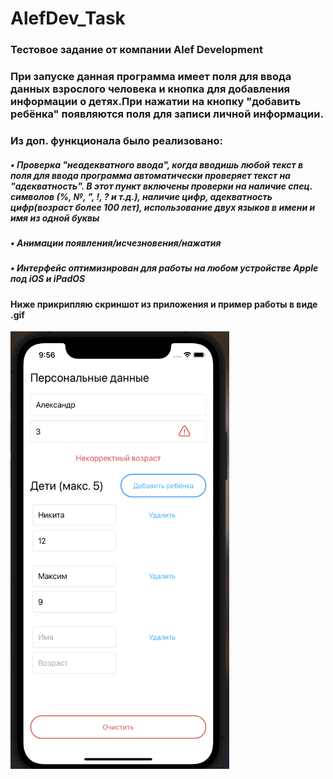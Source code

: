 # AlefDev_Task
### Тестовое задание от компании Alef Development

### При запуске данная программа имеет поля для ввода данных взрослого человека и кнопка для добавления информации о детях.При нажатии на кнопку "добавить ребёнка" появляются поля для записи личной информации. 
### Из доп. функционала было реализовано: 
##### • Проверка "неадекватного ввода", когда вводишь любой текст в поля для ввода программа автоматически проверяет текст на "адекватность". В этот пункт включены проверки на наличие спец. символов (%, №, ", !, ? и т.д.), наличие цифр, адекватность цифр(возраст более 100 лет), использование двух языков в имени и имя из одной буквы 
##### • Анимации появления/исчезновения/нажатия
##### • Интерфейс оптимизирован для работы на любом устройстве Apple под iOS и iPadOS

#### Ниже прикрипляю скриншот из приложения и пример работы в виде .gif

<img src="https://github.com/MatveyGarbuzov/AlefDev_Task/blob/main/example.png" width="350" height="700" />
